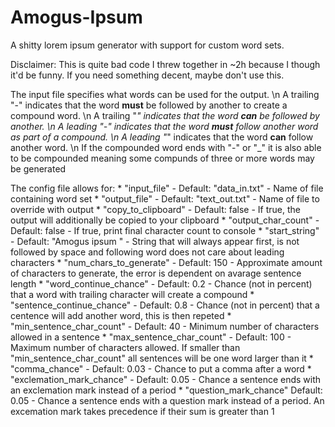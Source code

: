 # Amogus-Ipsum
A shitty lorem ipsum generator with support for custom word sets.

Disclaimer: This is quite bad code I threw together in ~2h because I though it'd be funny. If you need something decent, maybe don't use this.

The input file specifies what words can be used for the output. \n
A trailing "-" indicates that the word __must__ be followed by another to create a compound word. \n
A trailing "_" indicates that the word __can__ be followed by another. \n
A leading "-" indicates that the word __must__ follow another word as part of a compound. \n
A leading "_" indicates that the word __can__ follow another word. \n
If the compounded word ends with "-" or "_" it is also able to be compounded meaning some compunds of three or more words may be generated

The config file allows for:
    * "input_file" - Default: "data_in.txt" - Name of file containing word set
    * "output_file" - Default: "text_out.txt" - Name of file to override with output
    * "copy_to_clipboard" - Default: false - If true, the output will additionally be copied to your clipboard
    * "output_char_count" - Default: false - If true, print final character count to console
    * "start_string" - Default: "Amogus ipsum " - String that will always appear first, is not followed by space and following word does not care about leading characters
    * "num_chars_to_generate" - Default: 150 - Approximate amount of characters to generate, the error is dependent on avarage sentence length
    * "word_continue_chance" - Default: 0.2 - Chance (not in percent) that a word with trailing character will create a compound
    * "sentence_continue_chance" - Default: 0.8 - Chance (not in percent) that a centence will add another word, this is then repeted
    * "min_sentence_char_count" - Default: 40 - Minimum number of characters allowed in a sentence
    * "max_sentence_char_count" - Default: 100 - Maximum number of characters allowed. If smaller than "min_sentence_char_count" all sentences will be one word larger than it
    * "comma_chance" - Default: 0.03 - Chance to put a comma after a word
    * "exclemation_mark_chance" - Default: 0.05 - Chance a sentence ends with an exclemation mark instead of a period
    * "question_mark_chance" Default: 0.05 - Chance a sentence ends with a question mark instead of a period. An excemation mark takes precedence if their sum is greater than 1
